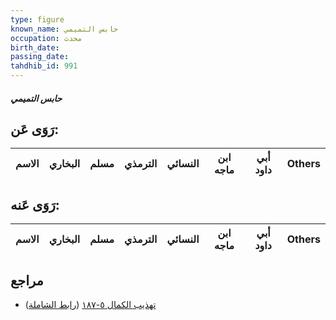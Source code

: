 ```yaml
---
type: figure
known_name: حابس التميمي
occupation: محدث
birth_date:
passing_date:
tahdhib_id: 991
---
```

##### حابس التميمي

## رَوَى عَن:
| الاسم | البخاري | مسلم | الترمذي | النسائي | ابن ماجه | أبي داود | Others |
| ----- | ------- | ---- | ------- | ------- | -------- | -------- | ------ |
## رَوَى عَنه:
| الاسم | البخاري | مسلم | الترمذي | النسائي | ابن ماجه | أبي داود | Others |
| ----- | ------- | ---- | ------- | ------- | -------- | -------- | ------ |
## مراجع
- [تهذيب الكمال ٥-١٨٧](obsidian://open?vault=Tahdhib-al-Kamal&file=Figures/٩٩١-حابس%20التميمي) ([رابط الشاملة](https://shamela.ws/book/3722/2265))